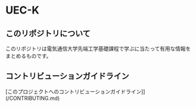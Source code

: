 # UEC-K

## このリポジトリについて

このリポジトリは電気通信大学先端工学基礎課程で学ぶに当たって有用な情報をまとめるものです。

## コントリビューションガイドライン

[このプロジェクトへのコントリビューションガイドライン]](/CONTRIBUTING.md)

